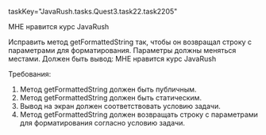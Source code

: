 taskKey="JavaRush.tasks.Quest3.task22.task2205"

МНЕ нравится курс JavaRush

Исправить метод getFormattedString так, чтобы он возвращал строку с параметрами для форматирования.
Параметры должны меняться местами.
Должен быть вывод:
МНЕ нравится курс JavaRush


Требования:
1.	Метод getFormattedString должен быть публичным.
2.	Метод getFormattedString должен быть статическим.
3.	Вывод на экран должен соответствовать условию задачи.
4.	Метод getFormattedString должен возвращать строку с параметрами для форматирования согласно условию задачи.



